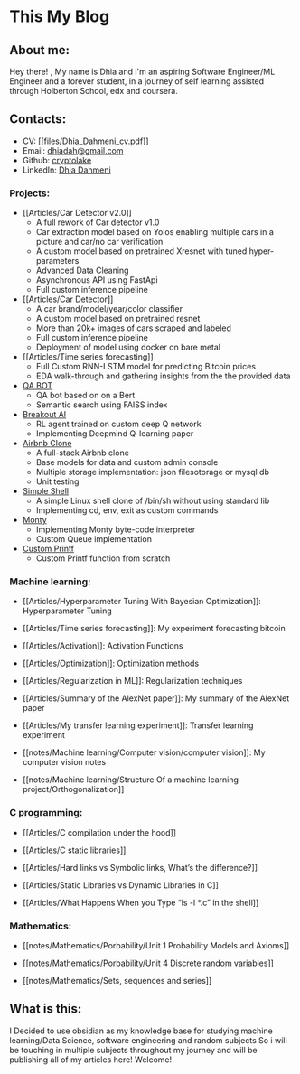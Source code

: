 # This My Blog

## About me:
Hey there! , My name is Dhia and i'm an aspiring Software Engineer/ML Engineer and a forever student, in a journey of self learning assisted through Holberton School, edx and coursera.

## Contacts:
- CV: [[files/Dhia_Dahmeni_cv.pdf]]
- Email: [dhiadah@gmail.com](https://mailto:dhiadah@gmail.com)
- Github: [cryptolake](https://github.com/cryptolake)
- LinkedIn: [Dhia Dahmeni](https://www.linkedin.com/in/dhia-dahmeni-577a42216/)

### Projects:
- [[Articles/Car Detector v2.0]] 
	- A full rework of Car detector v1.0 
	- Car extraction model based on Yolos enabling multiple cars in a picture and car/no car verification 
	- A custom model based on pretrained Xresnet with tuned hyper-parameters 
	- Advanced Data Cleaning
	- Asynchronous API using FastApi 
	- Full custom inference pipeline
- [[Articles/Car Detector]]
	- A car brand/model/year/color classifier
	- A custom model based on pretrained resnet
	- More than 20k+ images of cars scraped and labeled
	- Full custom inference pipeline
	- Deployment of model using docker on bare metal
- [[Articles/Time series forecasting]]
	- Full Custom RNN-LSTM model for predicting Bitcoin prices
	- EDA walk-through and gathering insights from the the provided data
- [QA BOT](https://github.com/cryptolake/holbertonschool-machine_learning/tree/master/supervised_learning/0x13-qa_bot)
	- QA bot based on on a Bert
	- Semantic search using FAISS index
- [Breakout AI](https://github.com/cryptolake/holbertonschool-machine_learning/tree/master/reinforcement_learning/0x01-deep_q_learning)
	- RL agent trained on custom deep Q network 
	- Implementing Deepmind Q-learning paper
- [Airbnb Clone](https://github.com/cryptolake/AirBnB_clone_v2)
	- A full-stack Airbnb clone
	- Base models for data and custom admin console
	- Multiple storage implementation: json filesotorage or mysql db
	- Unit testing
- [Simple Shell](https://github.com/cryptolake/simple_shell)
	- A simple Linux shell clone of /bin/sh without using standard lib
	- Implementing cd, env, exit as custom commands
- [Monty](https://github.com/cryptolake/monty)
	- Implementing Monty byte-code interpreter
	- Custom Queue implementation
- [Custom Printf](https://github.com/cryptolake/printf)
	- Custom Printf function from scratch
### Machine learning:

- [[Articles/Hyperparameter Tuning With Bayesian Optimization]]: Hyperparameter Tuning

- [[Articles/Time series forecasting]]: My experiment forecasting bitcoin

- [[Articles/Activation]]: Activation Functions

- [[Articles/Optimization]]: Optimization methods

- [[Articles/Regularization in ML]]: Regularization techniques

- [[Articles/Summary of the AlexNet paper]]: My summary of the AlexNet paper 

- [[Articles/My transfer learning experiment]]: Transfer learning experiment

- [[notes/Machine learning/Computer vision/computer vision]]: My computer vision notes

- [[notes/Machine learning/Structure Of a machine learning project/Orthogonalization]]

### C programming:
- [[Articles/C compilation under the hood]]

- [[Articles/C static libraries]]

- [[Articles/Hard links vs Symbolic links, What’s the difference?]]

- [[Articles/Static Libraries vs Dynamic Libraries in C]]

- [[Articles/What Happens When you Type “ls -l *.c” in the shell]]

### Mathematics:
- [[notes/Mathematics/Porbability/Unit 1 Probability Models and Axioms]]

- [[notes/Mathematics/Porbability/Unit 4 Discrete random variables]]

- [[notes/Mathematics/Sets, sequences and series]]


## What is this:
I Decided to use obsidian as my knowledge base for studying machine learning/Data Science, software engineering and random subjects So i will be touching in multiple subjects throughout my journey and will be publishing all of my articles here! Welcome!
